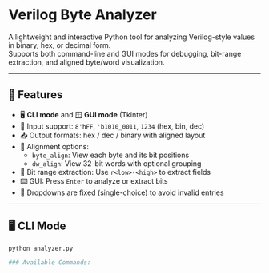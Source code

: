 # Verilog Byte Analyzer

A lightweight and interactive Python tool for analyzing Verilog-style values in binary, hex, or decimal form.  
Supports both command-line and GUI modes for debugging, bit-range extraction, and aligned byte/word visualization.

---

## 🔧 Features

- 🖥️ **CLI mode** and 🪟 **GUI mode** (Tkinter)
- 🔢 Input support: `8'hFF`, `'b1010_0011`, `1234` (hex, bin, dec)
- 📤 Output formats: hex / dec / binary with aligned layout
- 📐 Alignment options:
  - `byte_align`: View each byte and its bit positions
  - `dw_align`: View 32-bit words with optional grouping
- 🧠 Bit range extraction: Use `r<low>-<high>` to extract fields
- ⌨️ GUI: Press `Enter` to analyze or extract bits
- 🧩 Dropdowns are fixed (single-choice) to avoid invalid entries

---

## 🖥️ CLI Mode

```bash
python analyzer.py

### Available Commands: